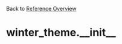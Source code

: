 
Back to [Reference Overview](https://github.com/pyrustic/winter-theme/blob/master/docs/reference/README.md)

# winter\_theme.\_\_init\_\_



<br>


